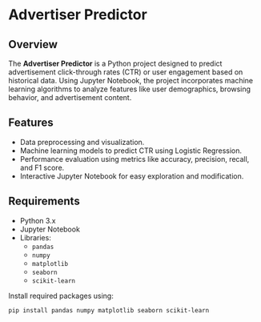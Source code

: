 # Advertiser Predictor

## Overview
The **Advertiser Predictor** is a Python project designed to predict advertisement click-through rates (CTR) or user engagement based on historical data. Using Jupyter Notebook, the project incorporates machine learning algorithms to analyze features like user demographics, browsing behavior, and advertisement content.

## Features
- Data preprocessing and visualization.
- Machine learning models to predict CTR using Logistic Regression.
- Performance evaluation using metrics like accuracy, precision, recall, and F1 score.
- Interactive Jupyter Notebook for easy exploration and modification.

## Requirements
- Python 3.x
- Jupyter Notebook
- Libraries:
  - `pandas`
  - `numpy`
  - `matplotlib`
  - `seaborn`
  - `scikit-learn`

Install required packages using:
```bash
pip install pandas numpy matplotlib seaborn scikit-learn
